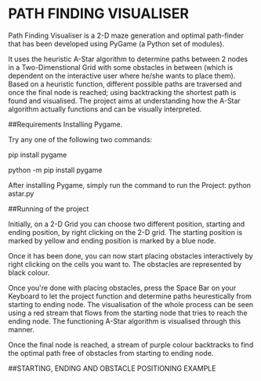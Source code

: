 # PATH FINDING VISUALISER

Path Finding Visualiser is a 2-D maze generation and optimal path-finder that has been developed using PyGame (a Python set of modules).

It uses the heuristic A-Star algorithm to determine paths between 2 nodes in a Two-Dimenstional Grid with some obstacles in between (which is dependent on the interactive user where he/she wants to place them). Based on a heuristic function, different possible paths are traversed and once the final node is reached; using backtracking the shortest path is found and visualised. The project aims at understanding how the A-Star algorithm actually functions and can be visually interpreted. 

##Requirements
Installing Pygame.

Try any one of the following two commands:

pip install pygame

python -m pip install pygame

After installing Pygame, simply run the command to run the Project:
python astar.py

##Running of the project

Initially, on a 2-D Grid you can choose two different position, starting and ending position, by right clicking on the 2-D grid. The starting position is marked by yellow and ending position is marked by a blue node.

Once it has been done, you can now start placing obstacles interactively by right clicking on the cells you want to. The obstacles are represented by black colour.

Once you're done with placing obstacles, press the Space Bar on your Keyboard to let the project function and determine paths heurestically from starting to ending node. The visualisation of the whole process can be seen using a red stream that flows from the starting node that tries to reach the ending node. The functioning A-Star algorithm is visualised through this manner.

Once the final node is reached, a stream of purple colour backtracks to find the optimal path free of obstacles from starting to ending node.

##STARTING, ENDING AND OBSTACLE POSITIONING EXAMPLE

